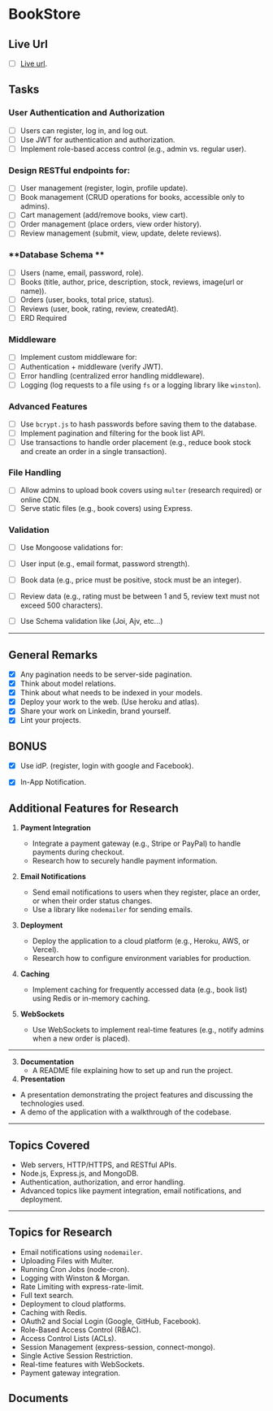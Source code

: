 # BookStore

## Live Url
- [ ] [Live url](http://iti-bookstore.s3-website-us-east-1.amazonaws.com/).

## Tasks

### **User Authentication and Authorization**
- [ ] Users can register, log in, and log out.
- [ ] Use JWT for authentication and authorization.
- [ ] Implement role-based access control (e.g., admin vs. regular user).

### Design RESTful endpoints for:
- [ ] User management (register, login, profile update).
- [ ] Book management (CRUD operations for books, accessible only to admins).
- [ ] Cart management (add/remove books, view cart).
- [ ] Order management (place orders, view order history).
- [ ] Review management (submit, view, update, delete reviews).

### **Database Schema **
- [ ] Users (name, email, password, role).
- [ ] Books (title, author, price, description, stock, reviews, image(url or name)).
- [ ] Orders (user, books, total price, status).
- [ ] Reviews (user, book, rating, review, createdAt).
- [ ] ERD Required

### **Middleware**
- [ ] Implement custom middleware for:
- [ ] Authentication + middleware (verify JWT).
- [ ] Error handling (centralized error handling middleware).
- [ ] Logging (log requests to a file using `fs` or a logging library like `winston`).

### **Advanced Features**
- [ ] Use `bcrypt.js` to hash passwords before saving them to the database.
- [ ] Implement pagination and filtering for the book list API.
- [ ] Use transactions to handle order placement (e.g., reduce book stock and create an order in a single transaction).

### **File Handling**
- [ ] Allow admins to upload book covers using `multer` (research required) or online CDN.
- [ ] Serve static files (e.g., book covers) using Express.

### **Validation**
- [ ] Use Mongoose validations for:
- [ ] User input (e.g., email format, password strength).
- [ ] Book data (e.g., price must be positive, stock must be an integer).
- [ ] Review data (e.g., rating must be between 1 and 5, review text must not exceed 500 characters).

- [ ] Use Schema validation like (Joi, Ajv, etc...)

---

## General Remarks
- [x] Any pagination needs to be server-side pagination.
- [x] Think about model relations.
- [x] Think about what needs to be indexed in your models.
- [x] Deploy your work to the web. (Use heroku and atlas).
- [x] Share your work on Linkedin, brand yourself.
- [x] Lint your projects.

## BONUS
- [x] Use idP. (register, login with google and Facebook).
- [x] In-App Notification.





## Additional Features for Research
1. **Payment Integration**
   - Integrate a payment gateway (e.g., Stripe or PayPal) to handle payments during checkout.
   - Research how to securely handle payment information.

2. **Email Notifications**
   - Send email notifications to users when they register, place an order, or when their order status changes.
   - Use a library like `nodemailer` for sending emails.

3. **Deployment**
   - Deploy the application to a cloud platform (e.g., Heroku, AWS, or Vercel).
   - Research how to configure environment variables for production.

4. **Caching**
   - Implement caching for frequently accessed data (e.g., book list) using Redis or in-memory caching.

5. **WebSockets**
   - Use WebSockets to implement real-time features (e.g., notify admins when a new order is placed).


---


3. **Documentation**
   - A README file explaining how to set up and run the project.
 4. **Presentation**
   - A presentation demonstrating the project features and discussing the technologies used.
   - A demo of the application with a walkthrough of the codebase.

---

## Topics Covered
- Web servers, HTTP/HTTPS, and RESTful APIs.
- Node.js, Express.js, and MongoDB.
- Authentication, authorization, and error handling.
- Advanced topics like payment integration, email notifications, and deployment.

---

## Topics for Research
- Email notifications using `nodemailer`.
- Uploading Files with Multer.
- Running Cron Jobs (node-cron).
- Logging with Winston & Morgan.
- Rate Limiting with express-rate-limit.
- Full text search.
- Deployment to cloud platforms.
- Caching with Redis.
- OAuth2 and Social Login (Google, GitHub, Facebook).
- Role-Based Access Control (RBAC).
- Access Control Lists (ACLs).
- Session Management (express-session, connect-mongo).
- Single Active Session Restriction.
- Real-time features with WebSockets.
- Payment gateway integration.


## Documents
